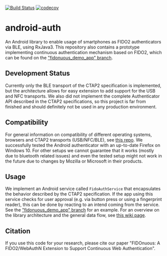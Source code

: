 [![Build Status](https://travis-ci.com/schonacin/android-auth.svg?token=QGKnygSyxwYQVgBaGnE7&branch=master)](https://travis-ci.com/schonacin/android-auth)
[![codecov](https://codecov.io/gh/schonacin/android-auth/branch/master/graph/badge.svg?token=uy499RGNh8)](https://codecov.io/gh/schonacin/android-auth)

# android-auth
An Android library to enable usage of smartphones as FIDO2 authenticators via BLE, using RxJava3.
This repository also contains a prototype implementing continuous authentication mechanism based on FIDO2, which can be found on the ["fidonuous_demo_app" branch](https://github.com/schonacin/android-auth/tree/fidonuous_demo_app).

## Development Status
Currently only the BLE transport of the CTAP2 specification is implemented, but the architecture allows for easy extension to add support for the USB and NFC transports.
We also did not implement the complete Authenticator API described in the CTAP2 specifications, so this project is far from finished and should definitely not be used in any production environment.

## Compatibility
For general information on compatibility of different operating systems, browsers and CTAP2 transports (USB/NFC/BLE), see [this repo](https://github.com/apowers313/fido2-webauthn-status). 
We successfully tested the Android authenticator with an up-to-date Firefox on Windows 10. For other setups we cannot guarantee that it works (mostly due to bluetooth related issues) and even the tested setup might not work in the future due to changes by Mozilla or Microsoft in their products.

## Usage
We implement an Android service called ```FidoAuthService``` that encapsulates the behavior described by the CTAP2 specification. If the app using this service checks for user approval (e.g. via button press or using a fingerprint reader), this can be done by reacting to an intend coming from the service. See the ["fidonuous_demo_app" branch](https://github.com/schonacin/android-auth/tree/fidonuous_demo_app) for an example.
For an overview on the library architecture and the general data flow, see [this wiki page](https://github.com/schonacin/android-auth/wiki/CTAP2-Flow-visualization).

## Citation
If you use this code for your research, please cite our paper "FIDOnuous: A FIDO2/WebAuthN Extension to Support Continuous Web Authentication".
